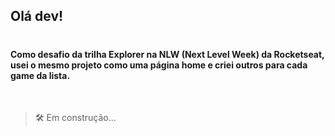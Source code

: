 ## Olá dev!
#

#### Como desafio da trilha Explorer na NLW (Next Level Week) da Rocketseat, usei o mesmo projeto como uma página home e criei outros para cada game da lista.

<br>

> 🛠️ Em construção...
